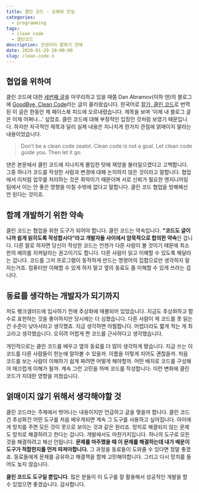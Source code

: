 ```yaml
---
title: 클린 코드 - 오해와 진실
categories:
  - programming
tags:
  - clean code
  - 클린코드
description: 안녕이라 말하기 전에
date: 2020-01-29 20:00:00
slug: clean-code-3
---
```


## 협업을 위하여

클린 코드에 대한 [세번째 글](/clean-code-2)을 마무리하고 있을 때쯤 Dan Abramov(이하 댄)의 블로그에 [GoodBye, Clean Code](https://overreacted.io/goodbye-clean-code/)라는 글이 올라왔습니다. 한국어로 [잘가, 클린 코드](https://overreacted.io/ko/goodbye-clean-code/)로 번역된 이 글은 한동안 제 페이스북 피드에 오르내렸습니다. 제목을 보며 '이제 내 블로그 글은 이제 어쩌나...' 싶었죠. 클린 코드에 대해 부정적인 입장인 것처럼 보였기 때문입니다. 하지만 자극적인 제목과 달리 실제 내용은 지나치게 한가지 관점에 얽매이지 말라는 내용이었습니다.

> Don’t be a clean code zealot. Clean code is not a goal.
> Let clean code guide you. Then let it go.

댄은 본문에서 클린 코드에 지나치게 몰입한 탓에 재앙을 불러일으켰다고 고백합니다. 그중 하나가 코드를 작성한 사람과 변경에 대해 논의하지 않은 것이라고 말합니다. 협업에서 이처럼 업무를 처리하는 것은 최악이기 때문이며 서로 신뢰가 필요한 엔지니어링 팀에서 이는 안 좋은 영향을 미칠 수밖에 없다고 말합니다. 클린 코드 협업을 방해해선 안 된다는 것이죠.

## 함께 개발하기 위한 약속

클린 코드는 협업을 위한 도구가 되어야 합니다. 클린 코드는 약속입니다. **"코드도 글이니까 쉽게 읽히도록 작성합시다"라고 개발자들 사이에서 암묵적으로 합의한 약속**인 겁니다. 다른 말로 하자면 당신이 작성한 코드는 언젠가 다른 사람이 볼 것이기 때문에 최소한의 예의를 지켜달라는 권고이기도 합니다. 다른 사람이 읽고 이해할 수 있도록 해달라는 겁니다. 코드를 그저 프로그램이 동작하게 만드는 명령어의 집합으로만 생각하지 말자는거죠. 컴퓨터만 이해할 수 있게 하지 말고 옆의 동료도 좀 이해할 수 있게 쓰라는 겁니다.

## 동료를 생각하는 개발자가 되기까지

저도 뱅크샐러드에 입사하기 전에 추상화에 매몰되어 있었습니다. 지금도 추상화하고 함수로 표현하는 것을 좋아하지만 당시에는 더 심했습니다. 다른 사람이 제 코드를 못 읽는 건 수준이 낮아서라고 생각했죠. 지금 생각하면 아찔합니다. 어렵더라도 짧게 적는 게 최고라고 생각했습니다. 오히려 어렵게 짠 코드를 근사하다고 생각했습니다.

개인적으로는 클린 코드를 배우고 옆의 동료를 더 많이 생각하게 됐습니다. 지금 쓰는 이 코드를 다른 사람들이 한눈에 알아볼 수 있을까. 이름을 이렇게 지어도 괜찮을까. 처음 코드를 보는 사람이 이해하기 쉽게 짜려면 어떻게 해야할까. 어떤 배치로 코드를 구성해야 매끄럽게 이해가 될까. 계속 그런 고민을 하며 코드를 작성합니다. 이런 변화에 클린 코드가 지대한 영향을 끼쳤습니다.

## 얽매이지 않기 위해서 생각해야할 것

클린 코드라는 주제에서 벗어나는 내용이지만 언급하고 글을 맺을까 합니다. 클린 코드건 추상화건 어떤 도구를 처음 배우게되면 계속 그 도구를 사용하고 싶어집니다. 아이에게 망치를 주면 모든 것이 못으로 보이는 것과 같은 원리죠. 망치로 해결되지 않는 문제도 망치로 해결하려고 한다는 겁니다. 개발에서도 마찬가지입니다. 하나의 도구로 모든 것을 해결하려고 해선 안됩니다. **문제를 마주했을 때 이 문제를 해결하는데 내가 배운이 도구가 적합한지를 먼저 따져야합니다.** 그 과정을 동료들이 도와줄 수 있다면 정말 좋겠죠. 동료들에게 문제를 공유하고 해결책을 함께 고민해야합니다. 그리고 다시 망치를 들어도 늦지 않습니다.

**클린 코드도 도구일 뿐입니다.** 많은 분들이 이 도구를 잘 활용해서 성공적인 개발을 할 수 있었으면 좋겠습니다. 감사합니다.
